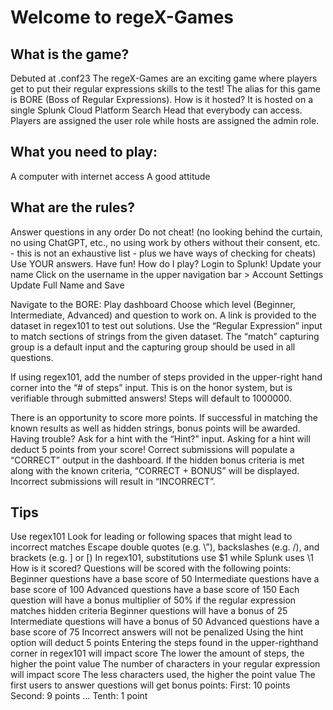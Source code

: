 # Welcome to regeX-Games 
## What is the game?
Debuted at .conf23
The regeX-Games are an exciting game where players get to put their regular expressions skills to the test! 
The alias for this game is BORE (Boss of Regular Expressions).
How is it hosted?
It is hosted on a single Splunk Cloud Platform Search Head that everybody can access. 
Players are assigned the user role while hosts are assigned the admin role.

## What you need to play:
A computer with internet access
A good attitude

## What are the rules?
Answer questions in any order
Do not cheat! (no looking behind the curtain, no using ChatGPT, etc., no using work by others without their consent, etc. - this is not an exhaustive list - plus we have ways of checking for cheats) Use YOUR answers.
Have fun!
How do I play?
Login to Splunk! 
Update your name
Click on the username in the upper navigation bar > Account Settings
Update Full Name and Save

Navigate to the BORE: Play dashboard
Choose which level (Beginner, Intermediate, Advanced) and question to work on. 
A link is provided to the dataset in regex101 to test out solutions.
Use the “Regular Expression” input to match sections of strings from the given dataset. The “match” capturing group is a default input and the capturing group should be used in all questions. 

If using regex101, add the number of steps provided in the upper-right hand corner into the “# of steps” input. This is on the honor system, but is verifiable through submitted answers! Steps will default to 1000000.

There is an opportunity to score more points. If successful in matching the known results as well as hidden strings, bonus points will be awarded.
Having trouble? Ask for a hint with the “Hint?” input. Asking for a hint will deduct 5 points from your score!
Correct submissions will populate a “CORRECT” output in the dashboard. If the hidden bonus criteria is met along with the known criteria, “CORRECT + BONUS” will be displayed. Incorrect submissions will result in “INCORRECT”. 

## Tips
Use regex101
Look for leading or following spaces that might lead to incorrect matches
Escape double quotes (e.g. \”), backslashes (e.g. \/), and brackets (e.g. \] or \[)
In regex101, substitutions use $1 while Splunk uses \1
How is it scored?
Questions will be scored with the following points:
Beginner questions have a base score of 50
Intermediate questions have a base score of 100
Advanced questions have a base score of 150
Each question will have a bonus multiplier of 50% if the regular expression matches hidden criteria
Beginner questions will have a bonus of 25
Intermediate questions will have a bonus of 50
Advanced questions have a base score of 75
Incorrect answers will not be penalized
Using the hint option will deduct 5 points
Entering the steps found in the upper-righthand corner in regex101 will impact score
The lower the amount of steps, the higher the point value
The number of characters in your regular expression will impact score
The less characters used, the higher the point value
The first users to answer questions will get bonus points:
First: 10 points
Second: 9 points
…
Tenth: 1 point

